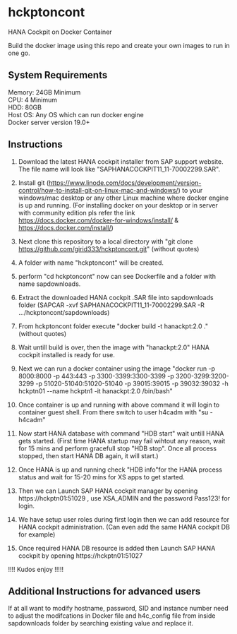 # hckptoncont
HANA Cockpit on Docker Container

Build the docker image using this repo and create your own images to run in one go.

System Requirements
--------------------
Memory: 24GB Minimum                                                                                                                     
CPU: 4 Minimum                                                                                                                           
HDD: 80GB                                                                                                                               
Host OS: Any OS which can run docker engine                                                                                             
Docker server version 19.0+

Instructions
-----------------

1) Download the latest HANA cockpit installer from SAP support website. The file name will look like "SAPHANACOCKPIT11_11-70002299.SAR".

2) Install git (https://www.linode.com/docs/development/version-control/how-to-install-git-on-linux-mac-and-windows/) to your windows/mac desktop or any other Linux machine where docker engine is up and running. (For installing docker on your desktop or in server with community edition pls refer the link https://docs.docker.com/docker-for-windows/install/ & https://docs.docker.com/install/)

3) Next clone this repository to a local directory with "git clone https://github.com/girid333/hckptoncont.git" (without quotes)

4) A folder with name "hckptoncont" will be created.

5) perform "cd hckptoncont" now can see Dockerfile and a folder with name sapdownloads.

6) Extract the downloaded HANA cockpit .SAR file into sapdownloads folder (SAPCAR -xvf SAPHANACOCKPIT11_11-70002299.SAR -R .../hckptoncont/sapdownloads)

7) From hckptoncont folder execute "docker build -t hanackpt:2.0 ." (without quotes)

8) Wait untill build is over, then the image with "hanackpt:2.0" HANA cockpit installed is ready for use.

9) Next we can run a docker container using the image "docker run -p 8000:8000 -p 443:443 -p 3300-3399:3300-3399 -p 3200-3299:3200-3299 -p 51020-51040:51020-51040 -p 39015:39015 -p 39032:39032 -h hckptn01 --name hckptn1 -it hanackpt:2.0 /bin/bash"

10) Once container is up and running with above command it will login to container guest shell. From there switch to user h4cadm with "su - h4cadm"

11) Now start HANA database with command "HDB start" wait untill HANA gets started. (First time HANA startup may fail wihtout any reason, wait for 15 mins and perform gracefull stop "HDB stop". Once all process stopped, then start HANA DB again, it will start.)

12) Once HANA is up and running check "HDB info"for the HANA process status and wait for 15-20 mins for  XS apps to get started.

13) Then we can Launch SAP HANA cockpit manager by opening https://hckptn01:51029 , use XSA_ADMIN and the password Pass123! for login.

14) We have setup user roles during first login then we can add resource for HANA cockpit administration. (Can even add the same HANA cockpit DB for example)

15) Once required HANA DB resource is added then Launch SAP HANA cockpit by opening https://hckptn01:51027

!!!! Kudos enjoy !!!!!

Additional Instructions for advanced users
---------------------------------------------

If at all want to modify hostname, password, SID and instance number need to adjust the modifcations in Docker file and h4c_config file from inside sapdownloads folder by searching existing value and replace it.
